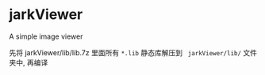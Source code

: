 # jarkViewer
A simple image viewer

先将 jarkViewer/lib/lib.7z 里面所有 `*.lib` 静态库解压到 ` jarkViewer/lib/` 文件夹中, 再编译

